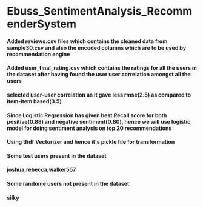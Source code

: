 # Ebuss_SentimentAnalysis_RecommenderSystem
#### Added reviews.csv files which contains the cleaned data from sample30.csv and also the encoded columns which are to be used by recommendation engine
#### Added user_final_rating.csv which contains the ratings for all the users in the dataset after having found the user user correlation amongst all the users
#### selected user-user correlation as it gave less rmse(2.5) as compared to item-item based(3.5)
#### Since Logistic Regression has given best Recall score for both positive(0.88) and negative sentiment(0.80), hence we will use logistic model for doing sentiment analysis on top 20 recommendations
#### Using tfidf Vectorizer and hence it's pickle file for transformation

#### Some test users present in the dataset
#### joshua,rebecca,walker557

#### Some randome users not present in the dataset
#### silky
